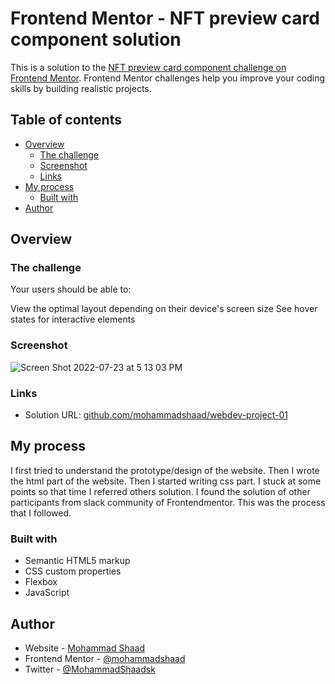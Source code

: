 # Frontend Mentor - NFT preview card component solution

This is a solution to the [NFT preview card component challenge on Frontend Mentor](https://www.frontendmentor.io/challenges/nft-preview-card-component-SbdUL_w0U). Frontend Mentor challenges help you improve your coding skills by building realistic projects. 

## Table of contents

- [Overview](#overview)
  - [The challenge](#the-challenge)
  - [Screenshot](#screenshot)
  - [Links](#links)
- [My process](#my-process)
  - [Built with](#built-with)
- [Author](#author)

## Overview

### The challenge

Your users should be able to:

View the optimal layout depending on their device's screen size
See hover states for interactive elements

### Screenshot

![Screen Shot 2022-07-23 at 5 13 03 PM](https://user-images.githubusercontent.com/89409389/180603669-2a0b1155-4994-45fc-8119-e832bccfce24.png)

### Links

- Solution URL: [github.com/mohammadshaad/webdev-project-01](https://github.com/mohammadshaad/webdev-project-01)

## My process
I first tried to understand the prototype/design of the website. Then I wrote the html part of the website. Then I started writing css part. I stuck at some points so that time I referred others solution. I found the solution of other participants from slack community of Frontendmentor. This was the process that I followed.

### Built with

- Semantic HTML5 markup
- CSS custom properties
- Flexbox
- JavaScript


## Author

- Website - [Mohammad Shaad](https://www.mohammadshaad.github.io)
- Frontend Mentor - [@mohammadshaad](https://www.frontendmentor.io/profile/mohammadshaad)
- Twitter - [@MohammadShaadsk](https://www.twitter.com/MohammadShaadsk)
